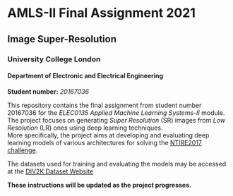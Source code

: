 # AMLS-II Final Assignment 2021
## Image Super-Resolution 
### University College London
#### Department of Electronic and Electrical Engineering
**Student number:** *20167036*

This repository contains the final assignment from student number 20167036 for the *ELEC0135 Applied Machine Learning Systems-II* module. <br>
The project focuses on generating *Super Resolution* (SR) images from *Low Resolution* (LR) ones using deep learning techniques. <br>
More specifically, the project aims at developing and evaluating deep learning models of various architectures for solving the [NTIRE2017 challenge](https://data.vision.ee.ethz.ch/cvl/ntire17/#challenge).

The datasets used for training and evaluating the models may be accessed at the [DIV2K Dataset Website](https://data.vision.ee.ethz.ch/cvl/DIV2K/)

**These instructions will be updated as the project progresses.**
